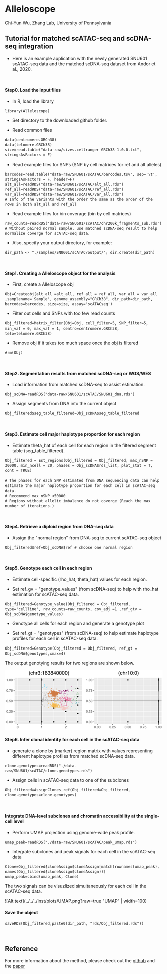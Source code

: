 Alleloscope
================
Chi-Yun Wu, Zhang Lab, University of Pennsylvania

## Tutorial for matched scATAC-seq and scDNA-seq integration
* Here is an example application with the newly generated SNU601 scATAC-seq data and the matched scDNA-seq dataset from Andor et al., 2020.
<br/>

#### Step0. Load the input files

* In R, load the library
```
library(Alleloscope)
```

* Set directory to the downloaded github folder.


* Read common files
```
data(centromere.GRCh38)
data(telomere.GRCh38)
size=read.table("data-raw/sizes.cellranger-GRCh38-1.0.0.txt", stringsAsFactors = F)
```

* Read example files for SNPs (SNP by cell matrices for ref and alt alleles)
```
barcodes=read.table("data-raw/SNU601/scATAC/barcodes.tsv", sep='\t', stringsAsFactors = F, header=F)
alt_all=readRDS("data-raw/SNU601/scATAC/alt_all.rds")
ref_all=readRDS("data-raw/SNU601/scATAC/ref_all.rds")
var_all=readRDS("data-raw/SNU601/scATAC/var_all.rds") 
# Info of the variants with the order the same as the order of the rows in both alt_all and ref_all
```

* Read example files for bin coverage (bin by cell matrices)
```
raw_counts=readRDS('data-raw/SNU601/scATAC/chr200k_fragments_sub.rds')
# Without paired normal sample, use matched scDNA-seq result to help normalize coverge for scATAC-seq data.
```

* Also, specify your output directory, for example:
```
dir_path <- "./samples/SNU601/scATAC/output/"; dir.create(dir_path)
```
<br/>

#### Step1. Creating a Alleloscope object for the analysis

* First, create a Alleloscope obj
```
Obj=Createobj(alt_all =alt_all, ref_all = ref_all, var_all = var_all ,samplename='Sample', genome_assembly="GRCh38", dir_path=dir_path, barcodes=barcodes, size=size, assay='scATACseq')
```

* Filter out cells and SNPs with too few read counts
```
Obj_filtered=Matrix_filter(Obj=Obj, cell_filter=5, SNP_filter=5, min_vaf = 0, max_vaf = 1, centro=centromere.GRCh38, telo=telomere.GRCh38) 
```

* Remove obj if it takes too much space once the obj is filtered
```
#rm(Obj)
```
<br/>

#### Step2. Segmentation results from matched scDNA-seq or WGS/WES

* Load information from matched scDNA-seq to assist estimation.
```
Obj_scDNA=readRDS("data-raw/SNU601/scATAC/SNU601_dna.rds")
```

* Assign segments from DNA into the current object
```
Obj_filtered$seg_table_filtered=Obj_scDNA$seg_table_filtered
```
<br/>

#### Step3. Estimate cell major haplotype proportion for each region

* Estimate theta_hat of each cell for each region in the filtered segment table (seg_table_filtered).
```
Obj_filtered = Est_regions(Obj_filtered = Obj_filtered, max_nSNP = 30000, min_ncell = 20, phases = Obj_scDNA$rds_list, plot_stat = T, cont = TRUE)

# The phases for each SNP estimated from DNA sequencing data can help estimate the major haplotype proportion for each cell in scATAC-seq data. 
# Recommend max_nSNP <50000
# Regions without allelic imbalence do not coverge (Reach the max number of iterations.)
```
<br/>

#### Step4. Retrieve a diploid region from DNA-seq data

* Assign the "normal region" from DNA-seq to current scATAC-seq object
```
Obj_filtered$ref=Obj_scDNA$ref # choose one normal region
```
<br/>

#### Step5. Genotype each cell in each region

* Estimate cell-specific (rho_hat, theta_hat) values for each region.

* Set ref_gv = "genotype_values" (from scDNA-seq) to help with rho_hat estimation for scATAC-seq data.
```
Obj_filtered=Genotype_value(Obj_filtered = Obj_filtered, type='cellline', raw_counts=raw_counts, cov_adj =1 ,ref_gtv = Obj_scDNA$genotype_values) 
```

* Genotype all cells for each region and generate a genotype plot

* Set ref_gt = "genotypes" (from scDNA-seq) to help estimate haplotype profiles for each cell in scATAC-seq data.
```
Obj_filtered=Genotype(Obj_filtered = Obj_filtered, ref_gt = Obj_scDNA$genotypes,xmax=4)
```
The output genotying results for two regions are shown below.

![Alt text](inst/plots/genotype.png?raw=true "SNU601 genotypes")
<br/>

#### Step6. Infer clonal identity for each cell in the scATAC-seq data

* generate a clone by (marker) region matrix with values representing different haplotype profiles from matched scDNA-seq data.
```
clone.genotypes=readRDS("./data-raw/SNU601/scATAC/clone.genotypes.rds")
```

* Assign cells in scATAC-seq data to one of the subclones
```
Obj_filtered=AssignClones_ref(Obj_filtered=Obj_filtered, clone.genotypes=clone.genotypes)
```
<br/>

#### Integrate DNA-level subclones and chromatin accessibility at the single-cell level

* Perform UMAP projection using genome-wide peak profile.
```
umap_peak=readRDS("./data-raw/SNU601/scATAC/peak_umap.rds")
```

* Integrate subclones and peak signals for each cell in the scATAC-seq data
```
Clone=Obj_filtered$cloneAssign$cloneAssign[match(rownames(umap_peak), names(Obj_filtered$cloneAssign$cloneAssign))]
umap_peak=cbind(umap_peak, Clone)
```
The two signals can be visuzlized simultaneously for each cell in the scATAC-seq data. 

![Alt text](../../../inst/plots/UMAP.png?raw=true "UMAP" | width=100)
<br/>

#### Save the object
```
saveRDS(Obj_filtered,paste0(dir_path, "rds/Obj_filtered.rds"))
```
<br/>

## Reference
For more information about the method, please check out the [github](https://github.com/seasoncloud/Alleloscope) and the [paper](https://doi.org/10.1101/2020.10.23.349407)



